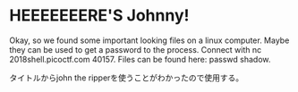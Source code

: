 # HEEEEEEERE'S Johnny!

Okay, so we found some important looking files on a linux computer. Maybe they can be used to get a password to the process. Connect with nc 2018shell.picoctf.com 40157. Files can be found here: passwd shadow. 

タイトルからjohn the ripperを使うことがわかったので使用する。
